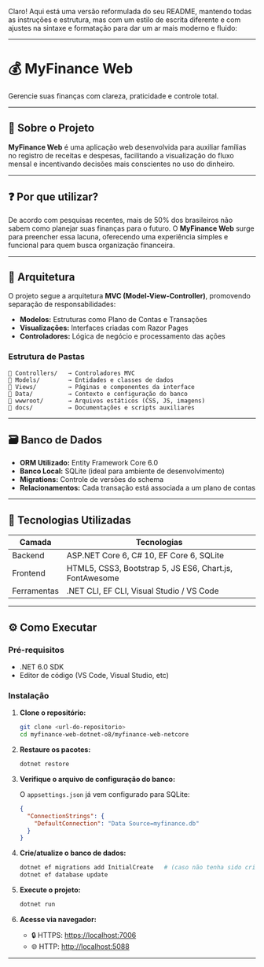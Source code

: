 Claro! Aqui está uma versão reformulada do seu README, mantendo todas as instruções e estrutura, mas com um estilo de escrita diferente e com ajustes na sintaxe e formatação para dar um ar mais moderno e fluido:

---

# 💰 MyFinance Web

Gerencie suas finanças com clareza, praticidade e controle total.

---

## 🌟 Sobre o Projeto

**MyFinance Web** é uma aplicação web desenvolvida para auxiliar famílias no registro de receitas e despesas, facilitando a visualização do fluxo mensal e incentivando decisões mais conscientes no uso do dinheiro.

---

## ❓ Por que utilizar?

De acordo com pesquisas recentes, mais de 50% dos brasileiros não sabem como planejar suas finanças para o futuro. O **MyFinance Web** surge para preencher essa lacuna, oferecendo uma experiência simples e funcional para quem busca organização financeira.

---

## 🧱 Arquitetura

O projeto segue a arquitetura **MVC (Model-View-Controller)**, promovendo separação de responsabilidades:

* **Modelos:** Estruturas como Plano de Contas e Transações
* **Visualizações:** Interfaces criadas com Razor Pages
* **Controladores:** Lógica de negócio e processamento das ações

### Estrutura de Pastas

```
📂 Controllers/   → Controladores MVC  
📂 Models/        → Entidades e classes de dados  
📂 Views/         → Páginas e componentes da interface  
📂 Data/          → Contexto e configuração do banco  
📂 wwwroot/       → Arquivos estáticos (CSS, JS, imagens)  
📂 docs/          → Documentações e scripts auxiliares  
```

---

## 🗃️ Banco de Dados

* **ORM Utilizado:** Entity Framework Core 6.0
* **Banco Local:** SQLite (ideal para ambiente de desenvolvimento)
* **Migrations:** Controle de versões do schema
* **Relacionamentos:** Cada transação está associada a um plano de contas

---

## 🧰 Tecnologias Utilizadas

| Camada      | Tecnologias                                             |
| ----------- | ------------------------------------------------------- |
| Backend     | ASP.NET Core 6, C# 10, EF Core 6, SQLite                |
| Frontend    | HTML5, CSS3, Bootstrap 5, JS ES6, Chart.js, FontAwesome |
| Ferramentas | .NET CLI, EF CLI, Visual Studio / VS Code               |

---

## ⚙️ Como Executar

### Pré-requisitos

* .NET 6.0 SDK
* Editor de código (VS Code, Visual Studio, etc)

### Instalação

1. **Clone o repositório:**

   ```bash
   git clone <url-do-repositorio>
   cd myfinance-web-dotnet-o8/myfinance-web-netcore
   ```

2. **Restaure os pacotes:**

   ```bash
   dotnet restore
   ```

3. **Verifique o arquivo de configuração do banco:**

   O `appsettings.json` já vem configurado para SQLite:

   ```json
   {
     "ConnectionStrings": {
       "DefaultConnection": "Data Source=myfinance.db"
     }
   }
   ```

4. **Crie/atualize o banco de dados:**

   ```bash
   dotnet ef migrations add InitialCreate   # (caso não tenha sido criado ainda)
   dotnet ef database update
   ```

5. **Execute o projeto:**

   ```bash
   dotnet run
   ```

6. **Acesse via navegador:**

   * 🔒 HTTPS: [https://localhost:7006](https://localhost:7006)
   * 🌐 HTTP:  [http://localhost:5088](http://localhost:5088)

---
